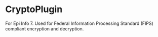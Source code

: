 # CryptoPlugin
For Epi Info 7. Used for Federal Information Processing Standard (FIPS) compliant encryption and decryption. 
